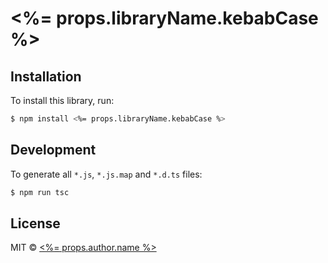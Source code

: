 # <%= props.libraryName.kebabCase %>

## Installation

To install this library, run:

```bash
$ npm install <%= props.libraryName.kebabCase %>
```

## Development

To generate all `*.js`, `*.js.map` and `*.d.ts` files:

```bash
$ npm run tsc
```

## License

MIT © [<%= props.author.name %>](<%= props.author.email %>)

